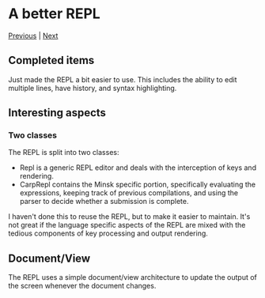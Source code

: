 # A better REPL

[Previous](docs-8.md) |
[Next](docs-10.md)

## Completed items

Just made the REPL a bit easier to use. This includes the ability to edit multiple lines, have history, and syntax highlighting.

## Interesting aspects

### Two classes

The REPL is split into two classes:

- Repl is a generic REPL editor and deals with the interception of keys and
  rendering.
- CarpRepl contains the Minsk specific portion, specifically evaluating the
  expressions, keeping track of previous compilations, and using the parser to
  decide whether a submission is complete.

I haven't done this to reuse the REPL, but to make it easier to maintain. It's not great if the language specific aspects of the REPL are mixed with the tedious components of key processing and output rendering.

## Document/View

The REPL uses a simple document/view architecture to update the output of the screen whenever the document changes.
